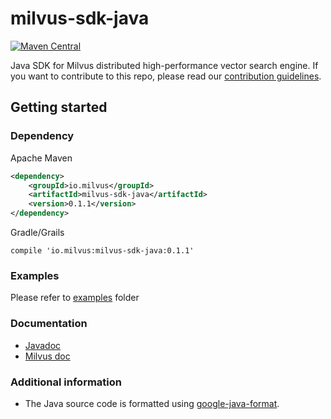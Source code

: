 # milvus-sdk-java

[![Maven Central](https://img.shields.io/maven-central/v/io.milvus/milvus-sdk-java.svg)](https://search.maven.org/artifact/io.milvus/milvus-sdk-java/)

Java SDK for Milvus distributed high-performance vector search engine. 
If you want to contribute to this repo, please read our [contribution guidelines]().

## Getting started

### Dependency 

Apache Maven
```xml
<dependency>
    <groupId>io.milvus</groupId>
    <artifactId>milvus-sdk-java</artifactId>
    <version>0.1.1</version>
</dependency>
```

Gradle/Grails 

`compile 'io.milvus:milvus-sdk-java:0.1.1'`

### Examples

Please refer to [examples](https://github.com/milvus-io/milvus-sdk-java/tree/master/examples) folder

### Documentation

- [Javadoc](https://milvus-io.github.io/milvus-sdk-java/javadoc/index.html)
- [Milvus doc](https://milvus.io/docs/en/userguide/install_milvus/)

### Additional information

- The Java source code is formatted using [google-java-format](https://github.com/google/google-java-format).






